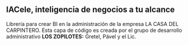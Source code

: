 ## IACele, inteligencia de negocios a tu alcance

Librería para crear BI en la administración de la empresa LA CASA DEL CARPINTERO. Esta capa de código es creada por el grupo de desarrollo administrativo <b>LOS ZOPILOTES:</b> Gretel, Pável y el Lic.